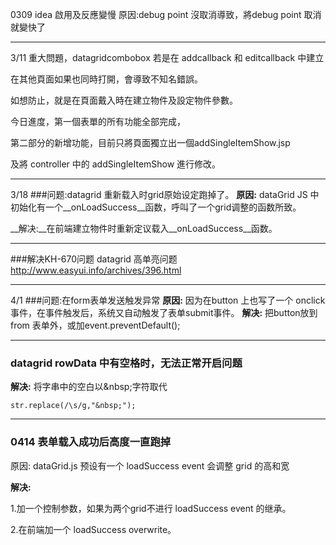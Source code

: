 0309 idea 啟用及反應變慢
原因:debug point 沒取消導致，將debug point 取消就變快了 

------
3/11
重大問題，datagridcombobox 若是在 addcallback 和 editcallback 中建立

在其他頁面如果也同時打開，會導致不知名錯誤。

如想防止，就是在頁面戴入時在建立物件及設定物件參數。

今日進度，第一個表單的所有功能全部完成，

第二部分的新增功能，目前只將頁面獨立出一個addSingleItemShow.jsp

及將 controller 中的 addSingleItemShow 進行修改。

-----

3/18
###问题:datagrid 重新载入时grid原始设定跑掉了。 
__原因:__ dataGrid JS 中初始化有一个__onLoadSuccess__函数，呼叫了一个grid调整的函数所致。

__解决:__在前端建立物件时重新定议载入__onLoadSuccess__函数。

-----
###解决KH-670问题 datagrid 高单亮问题
http://www.easyui.info/archives/396.html

----
4/1
###问题:在form表单发送触发异常
__原因:__ 因为在button 上也写了一个 onclick 事件，在事件触发后，系统又自动触发了表单submit事件。
__解决:__ 把button放到 from 表单外，或加event.preventDefault();

-----
### datagrid rowData 中有空格时，无法正常开启问题

__解决:__ 将字串中的空白以\&nbsp;字符取代

 `str.replace(/\s/g,"&nbsp;");`
 
-----
### 0414 表单载入成功后高度一直跑掉

原因: dataGrid.js 预设有一个 loadSuccess event 会调整 grid 的高和宽

__解决:__ 

1.加一个控制参数，如果为两个grid不进行 loadSuccess event 的继承。

2.在前端加一个 loadSuccess overwrite。


